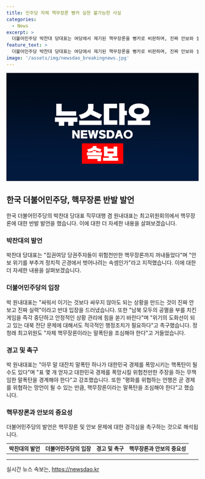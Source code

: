 ```yaml
---
title: 민주당 자체 핵무장론 뻥카 실현 불가능한 사실
categories:
  - News
excerpt: >
  더불어민주당 박찬대 당대표는 여당에서 제기된 핵무장론을 뻥카로 비판하며, 진짜 안보와 실력은 싸우지 않는 것에 있다고 주장했다. 한국 경제의 위험을 감수하고 표 몇 개를 얻자는 주장을 폭망 위험하다고 강하게 비판했으며, 정치인들의 발언이 한반도 안정과 경제에 미치는 영향을 경고했다.
feature_text: >
  더불어민주당 박찬대 당대표는 여당에서 제기된 핵무장론을 뻥카로 비판하며, 진짜 안보와 실력은 싸우지 않는 것에 있다고 주장했다. 한국 경제의 위험을 감수하고 표 몇 개를 얻자는 주장을 폭망 위험하다고 강하게 비판했으며, 정치인들의 발언이 한반도 안정과 경제에 미치는 영향을 경고했다.
image: '/assets/img/newsdao_breakingnews.jpg'
---
```


<p><img src="/assets/img/newsdao_breakingnews.jpg" alt="pcversion 속보" /></p>

<h2 data-ke-size="size26">한국 더불어민주당, 핵무장론 반발 발언</h2>

<p data-ke-size="size16">한국 더불어민주당의 박찬대 당대표 직무대행 겸 원내대표는 최고위원회의에서 핵무장론에 대한 반발 발언을 했습니다. 이에 대한 더 자세한 내용을 살펴보겠습니다.</p>

<h3>박찬대의 발언</h3>

<p data-ke-size="size16">박찬대 당대표는 "집권여당 당권주자들이 위험천만한 핵무장론까지 꺼내들었다"며 "안보 위기를 부추겨 정치적 곤경에서 벗어나려는 속셈인가"라고 지적했습니다. 이에 대한 더 자세한 내용을 살펴보겠습니다.</p>

<h3>더불어민주당의 입장</h3>

<p data-ke-size="size16">박 원내대표는 "싸워서 이기는 것보다 싸우지 않아도 되는 상황을 만드는 것이 진짜 안보고 진짜 실력"이라고 반대 입장을 드러냈습니다. 또한 "남북 모두의 공멸을 부를 치킨 게임을 즉각 중단하고 안정적인 상황 관리에 힘을 쏟기 바란다"며 "위기의 도화선이 되고 있는 대북 전단 문제에 대해서도 적극적인 행정조치가 필요하다"고 촉구했습니다. 정청래 최고위원도 "자체 핵무장론이라는 말폭탄을 조심해야 한다"고 거들었습니다.</p>

<h3>경고 및 촉구</h3>

<p data-ke-size="size16">박 원내대표는 "아무 말 대잔치 말폭탄 하나가 대한민국 경제를 폭망시키는 핵폭탄이 될 수도 있다"며 "표 몇 개 얻자고 대한민국 경제를 폭망시킬 위험천만한 주장을 하는 무책임한 말폭탄을 경계해야 한다"고 강조했습니다. 또한 "평화를 위협하는 언행은 곧 경제를 위협하는 망언이 될 수 있는 만큼, 핵무장론이라는 말폭탄을 조심해야 한다"고 했습니다.</p>

<h3>핵무장론과 안보의 중요성</h3>

<p data-ke-size="size16">더불어민주당의 발언은 핵무장론 및 안보 문제에 대한 경각심을 촉구하는 것으로 해석됩니다.</p>

<table>
    <tr>
        <td style="text-align: center; height: 17px;"><b>박찬대의 발언</b></td>
        <td style="text-align: center; height: 17px;"><b>더불어민주당의 입장</b></td>
        <td style="text-align: center; height: 17px;"><b>경고 및 촉구</b></td>
        <td style="text-align: center; height: 17px;"><b>핵무장론과 안보의 중요성</b></td>
    </tr>
</table>

<p><hr></p>
실시간 뉴스 속보는, <a href="https://newsdao.kr" rel="dofollow">https://newsdao.kr</a>


